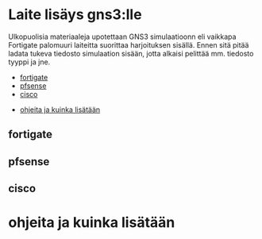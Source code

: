 # Laite lisäys gns3:lle

Ulkopuolisia materiaaleja upotettaan GNS3 simulaatioonn eli vaikkapa Fortigate palomuuri laiteitta suorittaa harjoituksen sisällä. Ennen sitä pitää ladata tukeva tiedosto simulaation sisään, jotta alkaisi pelittää mm. tiedosto tyyppi ja jne.

* [fortigate](#fortigate)
* [pfsense](#pfsense)
* [cisco](#cisco)
- [ohjeita ja kuinka lisätään](#ohjeita-ja-kuinka-lisätään)

## fortigate


## pfsense


## cisco


# ohjeita ja kuinka lisätään 